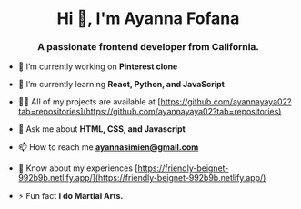 <h1 align="center">Hi 👋, I'm Ayanna Fofana</h1>
<h3 align="center">A passionate frontend developer from California.</h3>

- 🔭 I’m currently working on **Pinterest clone**

- 🌱 I’m currently learning **React, Python, and JavaScript**

- 👨‍💻 All of my projects are available at [https://github.com/ayannayaya02?tab=repositories](https://github.com/ayannayaya02?tab=repositories)

- 💬 Ask me about **HTML, CSS, and Javascript**

- 📫 How to reach me **ayannasimien@gmail.com**

- 📄 Know about my experiences [https://friendly-beignet-992b9b.netlify.app/](https://friendly-beignet-992b9b.netlify.app/)

- ⚡ Fun fact **I do Martial Arts.**

